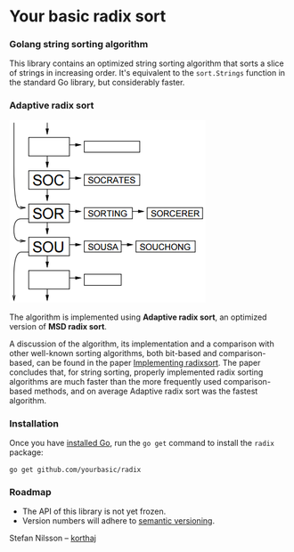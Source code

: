 # Your basic radix sort

### Golang string sorting algorithm

This library contains an optimized string sorting algorithm that sorts
a slice of strings in increasing order.
It's equivalent to the `sort.Strings` function in the standard Go library,
but considerably faster.

### Adaptive radix sort

![Radix sort](res/radix.png)

The algorithm is implemented using **Adaptive radix sort**,
an optimized version of **MSD radix sort**.

A discussion of the algorithm, its implementation and a comparison with other
well-known sorting algorithms, both bit-based and comparison-based,
can be found in the paper [Implementing radixsort][implradix].
The paper concludes that, for string sorting, properly implemented
radix sorting algorithms are much faster than the more frequently used
comparison-based methods, and on average Adaptive radix sort
was the fastest algorithm.


### Installation

Once you have [installed Go][golang-install], run the `go get` command
to install the `radix` package:

    go get github.com/yourbasic/radix


### Roadmap

* The API of this library is not yet frozen.
* Version numbers will adhere to [semantic versioning][sv].


Stefan Nilsson – [korthaj](https://github.com/korthaj)

[godoc-radix]: https://godoc.org/github.com/yourbasic/radix
[golang-install]: http://golang.org/doc/install.html
[implradix]: https://www.nada.kth.se/~snilsson/publications/Radixsort-implementation/
[sv]: http://semver.org/
